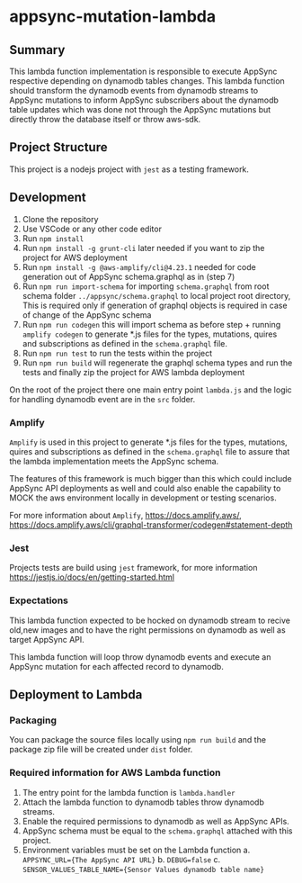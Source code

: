# appsync-mutation-lambda
## Summary

This lambda function implementation is responsible to execute AppSync respective depending on dynamodb tables changes. This lambda function should transform the dynamodb events from dynamodb streams to AppSync mutations to inform AppSync subscribers about the dynamodb table updates which was done not through the AppSync mutations but directly throw the database itself or throw aws-sdk.

## Project Structure

This project is a nodejs project with `jest` as a testing framework.

## Development
1. Clone the repository
2. Use VSCode or any other code editor
3. Run `npm install`
4. Run `npm install -g grunt-cli` later needed if you want to zip the project for AWS deployment
5. Run `npm install -g @aws-amplify/cli@4.23.1` needed for code generation out of AppSync schema.graphql as in (step 7)
6. Run `npm run import-schema` for importing `schema.graphql` from root schema folder `../appsync/schema.graphql` to local project root directory, This is required only if generation of graphql objects is required in case of change of the AppSync schema
7. Run `npm run codegen` this will import schema as before step + running `amplify codegen` to generate *.js files for the types, mutations, quires and subscriptions as defined in the `schema.graphql` file.
8. Run `npm run test` to run the tests within the project
9.  Run `npm run build` will regenerate the graphql schema types and run the tests and finally zip the project for AWS lambda deployment

On the root of the project there one main entry point `lambda.js` and the logic for handling dynamodb event are in the `src` folder.

### Amplify
`Amplify` is used in this project to generate *.js files for the types, mutations, quires and subscriptions as defined in the `schema.graphql` file to assure that the lambda implementation meets the AppSync schema.

The features of this framework is much bigger than this which could include AppSync API deployments as well and could also enable the capability to MOCK the aws environment locally in development or testing scenarios.

For more information about `Amplify`, https://docs.amplify.aws/, https://docs.amplify.aws/cli/graphql-transformer/codegen#statement-depth

### Jest
Projects tests are build using `jest` framework, for more information https://jestjs.io/docs/en/getting-started.html

### Expectations
This lambda function expected to be hocked on dynamodb stream to recive old,new images and to have the right permissions on dynamodb as well as target AppSync API.

This lambda function will loop throw dynamodb events and execute an AppSync mutation for each affected record to dynamodb.

## Deployment to Lambda
### Packaging
You can package the source files locally using `npm run build` and the package zip file will be created under `dist` folder.


### Required information for AWS Lambda function
1. The entry point for the lambda function is `lambda.handler`
2. Attach the lambda function to dynamodb tables throw dynamodb streams.
3. Enable the required permissions to dynamodb as well as AppSync APIs.
4. AppSync schema must be equal to the `schema.graphql` attached with this project.
5. Environment variables must be set on the Lambda function
   a. `APPSYNC_URL={The AppSync API URL}`
   b. `DEBUG=false`
   c. `SENSOR_VALUES_TABLE_NAME={Sensor Values dynamodb table name}`
